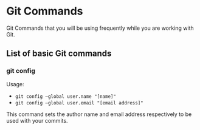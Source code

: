 # Git Commands

Git Commands that you will be using frequently while you are working with Git.

## List of basic Git commands 

### **git config**
Usage: 
* `git config –global user.name "[name]"`
*  `git config –global user.email "[email address]"`
   
This command sets the author name and email address respectively to be used with your commits.
